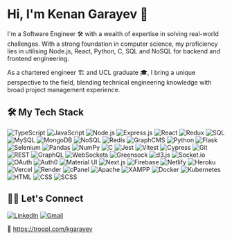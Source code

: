 # Hi, I'm Kenan Garayev 👋

I'm a Software Engineer 🛠️ with a wealth of expertise in solving real-world challenges. With a strong foundation in computer science, my proficiency lies in utilising Node.js, React, Python, C, SQL and NoSQL for backend and frontend engineering. 

As a chartered engineer 🏗️ and UCL graduate 🎓, I bring a unique perspective to the field, blending technical engineering knowledge with broad project management experience.

## 🛠️ My Tech Stack

![TypeScript](https://img.shields.io/badge/-TypeScript-3178C6?logo=typescript&logoColor=white)
![JavaScript](https://img.shields.io/badge/-JavaScript-F7DF1E?logo=javascript&logoColor=black)
![Node.js](https://img.shields.io/badge/-Node.js-339933?logo=node.js&logoColor=white)
![Express.js](https://img.shields.io/badge/-Express.js-000000?logo=express&logoColor=white)
![React](https://img.shields.io/badge/-ReactJS-61DAFB?logo=react&logoColor=white)
![Redux](https://img.shields.io/badge/-Redux-764ABC?logo=redux&logoColor=white)
![SQL](https://img.shields.io/badge/-SQL-4479A1?logo=postgresql&logoColor=white)
![MySQL](https://img.shields.io/badge/-MySQL-4479A1?logo=mysql&logoColor=white)
![MongoDB](https://img.shields.io/badge/-MongoDB-47A248?logo=mongodb&logoColor=white)
![NoSQL](https://img.shields.io/badge/-NoSQL-00599C?logo=apache-cassandra&logoColor=white)
![Redis](https://img.shields.io/badge/-Redis-DC382D?logo=redis&logoColor=white)
![GraphCMS](https://img.shields.io/badge/-GraphCMS-00D171?logo=graphcms&logoColor=white)
![Python](https://img.shields.io/badge/-Python-3776AB?logo=python&logoColor=white)
![Flask](https://img.shields.io/badge/-Flask-000000?logo=flask&logoColor=white)
![Selenium](https://img.shields.io/badge/-Selenium-43B02A?logo=selenium&logoColor=white)
![Pandas](https://img.shields.io/badge/-Pandas-150458?logo=pandas&logoColor=white)
![NumPy](https://img.shields.io/badge/-NumPy-013243?logo=numpy&logoColor=white)
![C](https://img.shields.io/badge/-C-A8B9CC?logo=c&logoColor=white)
![Jest](https://img.shields.io/badge/-Jest-C21325?logo=jest&logoColor=white)
![Vitest](https://img.shields.io/badge/-Vitest-4FC08D?logo=vite&logoColor=white)
![Cypress](https://img.shields.io/badge/-Cypress-17202C?logo=cypress&logoColor=white)
![Git](https://img.shields.io/badge/-Git-F05032?logo=git&logoColor=white)
![REST](https://img.shields.io/badge/-REST-FF6600?logo=postman&logoColor=white)
![GraphQL](https://img.shields.io/badge/-GraphQL-E10098?logo=graphql&logoColor=white)
![WebSockets](https://img.shields.io/badge/-WebSockets-5A9?logo=websocket&logoColor=white)
![Greensock](https://img.shields.io/badge/-GreenSock-88CE02?logo=greensock&logoColor=white)
![d3.js](https://img.shields.io/badge/-d3.js-F9A03C?logo=d3.js&logoColor=white)
![Socket.io](https://img.shields.io/badge/-Socket.io-010101?logo=socket.io&logoColor=white)
![OAuth](https://img.shields.io/badge/-OAuth-3E8A69?logo=oauth&logoColor=white)
![Auth0](https://img.shields.io/badge/-Auth0-EB5424?logo=auth0&logoColor=white)
![Material UI](https://img.shields.io/badge/-Material_UI-0081CB?logo=material-ui&logoColor=white)
![Next.js](https://img.shields.io/badge/-Next.js-000000?logo=next.js&logoColor=white)
![Firebase](https://img.shields.io/badge/-Firebase-FFCA28?logo=firebase&logoColor=white)
![Netlify](https://img.shields.io/badge/-Netlify-00C7B7?logo=netlify&logoColor=white)
![Heroku](https://img.shields.io/badge/-Heroku-430098?logo=heroku&logoColor=white)
![Vercel](https://img.shields.io/badge/-Vercel-000000?logo=vercel&logoColor=white)
![Render](https://img.shields.io/badge/-Render-64C8E5?logo=render&logoColor=white)
![cPanel](https://img.shields.io/badge/-cPanel-FF6C2C?logo=cpanel&logoColor=white)
![Apache](https://img.shields.io/badge/-Apache-D22128?logo=apache&logoColor=white)
![XAMPP](https://img.shields.io/badge/-XAMPP-FB7A24?logo=xampp&logoColor=white)
![Docker](https://img.shields.io/badge/-Docker-2496ED?logo=docker&logoColor=white)
![Kubernetes](https://img.shields.io/badge/-Kubernetes-326CE5?logo=kubernetes&logoColor=white)
![HTML](https://img.shields.io/badge/-HTML-E34F26?logo=html5&logoColor=white)
![CSS](https://img.shields.io/badge/-CSS-1572B6?logo=css3&logoColor=white)
![SCSS](https://img.shields.io/badge/-SCSS-CC6699?logo=sass&logoColor=white)




## 🙋‍♂️ Let's Connect

[![LinkedIn](https://img.shields.io/badge/-LinkedIn-0077B5?logo=linkedin&logoColor=white)](https://www.linkedin.com/in/garayevk/)
[![Gmail](https://img.shields.io/badge/-Gmail-D14836?logo=gmail&logoColor=white)](mailto:kenangarayev@gmail.com)

💼 https://troopl.com/kgarayev


